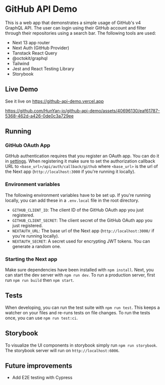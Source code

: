 # GitHub API Demo

This is a web app that demonstrates a simple usage of GitHub's v4 GraphQL API. The user can login using their GitHub account and filter through their repositories using a search bar. The following tools are used:

- Next 13 app router
- Next Auth (GitHub Provider)
- Tanstack React Query
- @octokit/graphql
- Tailwind
- Jest and React Testing Library
- Storybook

## Live Demo

See it live on https://github-api-demo.vercel.app

https://github.com/HunYan-io/github-api-demo/assets/40696130/eaf61787-5368-462d-a426-0de0c3a729ee

## Running

### GitHub OAuth App

GitHub authentication requires that you register an OAuth app. You can do it in [settings](https://github.com/settings/applications/new). When registering it make sure to set the authorization callback URL to `<base_url>/api/auth/callback/github` where `<base_url>` is the url of the Next app (`http://localhost:3000` if you're running it locally).

### Environment variables

The following environment variables have to be set up. If you're running locally, you can add these in a `.env.local` file in the root directory.

- `GITHUB_CLIENT_ID`: The client ID of the GitHub OAuth app you just registered.
- `GITHUB_CLIENT_SECRET`: The client secret of the GitHub OAuth app you just registered.
- `NEXTAUTH_URL`: The base url of the Next app (`http://localhost:3000/` if you're running locally).
- `NEXTAUTH_SECRET`: A secret used for encrypting JWT tokens. You can generate a random one.

### Starting the Next app

Make sure dependencies have been installed with `npm install`. Next, you can start the dev server with `npm run dev`. To run a production server, first run `npm run build` then `npm start`.

## Tests

When developing, you can run the test suite with `npm run test`. This keeps a watcher on your files and re-runs tests on file changes. To run the tests once, you can use `npm run test:ci`.

## Storybook

To visualize the UI components in storybook simply run `npm run storybook`. The storybook server will run on `http://localhost:6006`.

## Future improvements

- Add E2E testing with Cypress
